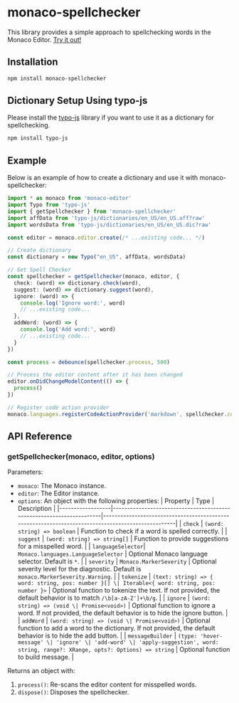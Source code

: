 # monaco-spellchecker

This library provides a simple approach to spellchecking words in the Monaco Editor. [Try it out!](https://purocean.github.io/monaco-spellchecker/)

## Installation

```bash
npm install monaco-spellchecker
```

## Dictionary Setup Using typo-js

Please install the [typo-js](https://github.com/cfinke/Typo.js) library if you want to use it as a dictionary for spellchecking.

```bash
npm install typo-js
```

## Example

Below is an example of how to create a dictionary and use it with monaco-spellchecker:

```typescript
import * as monaco from 'monaco-editor'
import Typo from 'typo-js'
import { getSpellchecker } from 'monaco-spellchecker'
import affData from 'typo-js/dictionaries/en_US/en_US.aff?raw'
import wordsData from 'typo-js/dictionaries/en_US/en_US.dic?raw'

const editor = monaco.editor.create(/* ...existing code... */)

// Create dictionary
const dictionary = new Typo("en_US", affData, wordsData)

// Get Spell Checker
const spellchecker = getSpellchecker(monaco, editor, {
  check: (word) => dictionary.check(word),
  suggest: (word) => dictionary.suggest(word),
  ignore: (word) => {
    console.log('Ignore word:', word)
    // ...existing code...
  },
  addWord: (word) => {
    console.log('Add word:', word)
    // ...existing code...
  }
})

const process = debounce(spellchecker.process, 500)

// Process the editor content after it has been changed
editor.onDidChangeModelContent(() => {
  process()
})

// Register code action provider
monaco.languages.registerCodeActionProvider('markdown', spellchecker.codeActionProvider)
```

## API Reference

### getSpellchecker(monaco, editor, options)

Parameters:
- `monaco`: The Monaco instance.
- `editor`: The Editor instance.
- `options`: An object with the following properties:
    | Property         | Type                                                                 | Description                                                                                       |
    |------------------|----------------------------------------------------------------------|---------------------------------------------------------------------------------------------------|
    | `check`          | `(word: string) => boolean`                                          | Function to check if a word is spelled correctly.                                                 |
    | `suggest`        | `(word: string) => string[]`                                         | Function to provide suggestions for a misspelled word.                                            |
    | `languageSelector`| `Monaco.languages.LanguageSelector`                                 | Optional Monaco language selector. Default is `*`.                                                |
    | `severity`       | `Monaco.MarkerSeverity`                                              | Optional severity level for the diagnostic. Default is `monaco.MarkerSeverity.Warning`.           |
    | `tokenize`       | `(text: string) => { word: string, pos: number }[] \| Iterable<{ word: string, pos: number }>` | Optional function to tokenize the text. If not provided, the default behavior is to match `/\b[a-zA-Z']+\b/g`. |
    | `ignore`         | `(word: string) => (void \| Promise<void>)`                          | Optional function to ignore a word. If not provided, the default behavior is to hide the ignore button. |
    | `addWord`        | `(word: string) => (void \| Promise<void>)`                          | Optional function to add a word to the dictionary. If not provided, the default behavior is to hide the add button. |
    | `messageBuilder` | `(type: 'hover-message' \| 'ignore' \| 'add-word' \| 'apply-suggestion', word: string, range?: XRange, opts?: Options) => string` | Optional function to build message.                                                               |

Returns an object with:
1. `process()`: Re-scans the editor content for misspelled words.
2. `dispose()`: Disposes the spellchecker.
